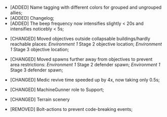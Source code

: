 + [ADDED] Name tagging with different colors for grouped and ungrouped allies;
+ [ADDED] Changelog;
+ [ADDED] The beep frequency now intensifies slightly < 20s and intensifies noticebly < 5s;

* [CHANGED] Moved objectives outside collapsable buildings/hardly reachable places:
      *Environment 1* Stage 2 objective location;
      *Environment 1* Stage 3 objective location;

* [CHANGED] Moved spawns further away from objectives to prevent area restrictions:
      *Environment 1* Stage 2 defender spawn;
      *Environment 1* Stage 3 defender spawn;

* [CHANGED] Medic revive time speeded up by 4x, now taking only 0.5s;
* [CHANGED] MachineGunner role to Support;
* [CHANGED] Terrain scenery

- [REMOVED] Bolt-actions to prevent code-breaking events;
